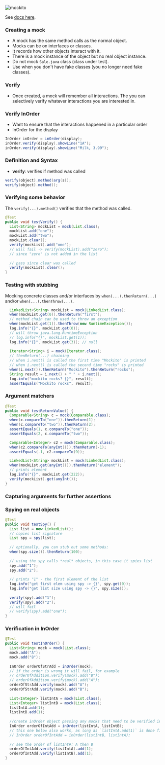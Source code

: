 ![mockito](https://user-images.githubusercontent.com/5623994/51096961-83783980-178e-11e9-9966-e3f0b5ddc390.png)

See [docs here](http://static.javadoc.io/org.mockito/mockito-core/2.13.0/org/mockito/Mockito.html).

### Creating a mock
- A mock has the same method calls as the normal object.
- Mocks can be on interfaces or classes.
- It records how other objects interact with it.
- There is a mock instance of the object but no real object instance.
- Do not mock `Sale.java` class (class under test).
- Use when you don't have fake classes (you no longer need fake classes).

### Verify
- Once created, a mock will remember all interactions. The you can selectively verify whatever interactions you are interested in.

### Verify InOrder
- Want to ensure that the interactions happened in a particular order
- InOrder for the display
```java
InOrder inOrder = inOrder(display);
inOrder.verify(display).showLine("1A");
inOrder.verify(display).showLine("Milk, 3.99");
```

### Definition and Syntax
- __verify__: verifies if method was called
```java
verify(object).method(arg(s));
verify(object).method();
```

### Verifying some behavior
The `verify(...).method()` verifies that the method was called.
```java
@Test
public void testVerify() {
  List<String> mockList = mock(List.class);
  mockList.add("one");
  mockList.add("two");
  mockList.clear();
  verify(mockList).add("one");
  // will fail -> verify(mockList).add("zero");
  // since "zero" is not added in the list
  
  // pass since clear was called
  verify(mockList).clear();
}
```

### Testing with stubbing
Mocking concrete classes and/or interfaces by `when(...).thenReturn(...)` and/or `when(...).thenThrow(...)`.
```java
  LinkedList<String> mockList = mock(LinkedList.class);
  when(mockList.get(0)).thenReturn("first");
  // method chain can be used to throw an exception
  when(mockList.get(1)).thenThrow(new RuntimeException());
  log.info("{}", mockList.get(0));
  // will throw java.lang.RuntimeException
  // log.info("{}", mockList.get(1));
  log.info("{}", mockList.get(3)); // null
  
  Iterator<String> i = mock(Iterator.class);
  // thenReturn(...) chaining
  // when i.next() is called the first time "Mockito" is printed
  // when i.next() is called the second time "rocks" is printed
  when(i.next()).thenReturn("Mockito").thenReturn("rocks");
  String result = i.next() + " " + i.next();
  log.info("mockito rocks? {}", result);
  assertEquals("Mockito rocks", result);
```

### Argument matchers
```java
@Test
public void testReturnValue() {
  Comparable<String> c = mock(Comparable.class);
  when(c.compareTo("one")).thenReturn(1);
  when(c.compareTo("two")).thenReturn(2);
  assertEquals(1, c.compareTo("one"));
  assertEquals(2, c.compareTo("two"));

  Comparable<Integer> c2 = mock(Comparable.class);
  when(c2.compareTo(anyInt())).thenReturn(-1);
  assertEquals(-1, c2.compareTo(9));

  LinkedList<String> mockList = mock(LinkedList.class);
  when(mockList.get(anyInt())).thenReturn("element");
  // prints element
  log.info("{}", mockList.get(222));
  verify(mockList).get(anyInt());
}  
```

### Capturing arguments for further assertions
### Spying on real objects
```java
@Test
public void testSpy() {
  List list = new LinkedList();
  // copies list signature
  List spy = spy(list); 
  
  // optionally, you can stub out some methods:
  when(spy.size()).thenReturn(100);
  
  // using the spy calls *real* objects, in this case it spies list
  spy.add("1");
  spy.add("2");
  
  // prints "1" - the first element of the list
  log.info("get first elem using spy -> {}", spy.get(0));
  log.info("get list size using spy -> {}", spy.size());
	
  verify(spy).add("1");
  verify(spy).add("2");
  // will fail
  // verify(spy).add("one");
}
```

### Verification in InOrder
```java
@Test
public void testInOrder() {
  List<String> mock = mock(List.class);
  mock.add("A");
  mock.add("B");
  
  InOrder orderOfStrAdd = inOrder(mock);
  // if the order is wrong it will fail, for example
  // orderOfAddition.verify(mock).add("B");
  // orderOfAddition.verify(mock).add("A"); 
  orderOfStrAdd.verify(mock).add("A");
  orderOfStrAdd.verify(mock).add("B");
  
  List<Integer> listIntA = mock(List.class);
  List<Integer> listIntB = mock(List.class);
  listIntA.add(1);
  listIntB.add(1);
  
  //create inOrder object passing any mocks that need to be verified in order
  InOrder orderOfIntAdd = inOrder(listIntA, listIntB);
  // this one below also works, as long as `listIntA.add(1)` is done first
  // InOrder orderOfIntAdd = inOrder(listIntB, listIntA);
  
  // see the order of listInt#: A then B
  orderOfIntAdd.verify(listIntA).add(1);
  orderOfIntAdd.verify(listIntB).add(1);
}
```
	
